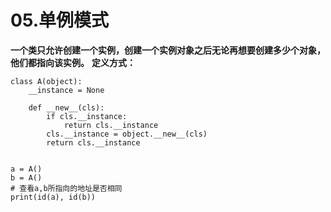 # 05.单例模式

**一个类只允许创建一个实例，创建一个实例对象之后无论再想要创建多少个对象，他们都指向该实例。** **定义方式：**

```text
class A(object):
    __instance = None

    def __new__(cls):
        if cls.__instance:
            return cls.__instance
        cls.__instance = object.__new__(cls)
        return cls.__instance


a = A()
b = A()
# 查看a,b所指向的地址是否相同
print(id(a), id(b))
```


